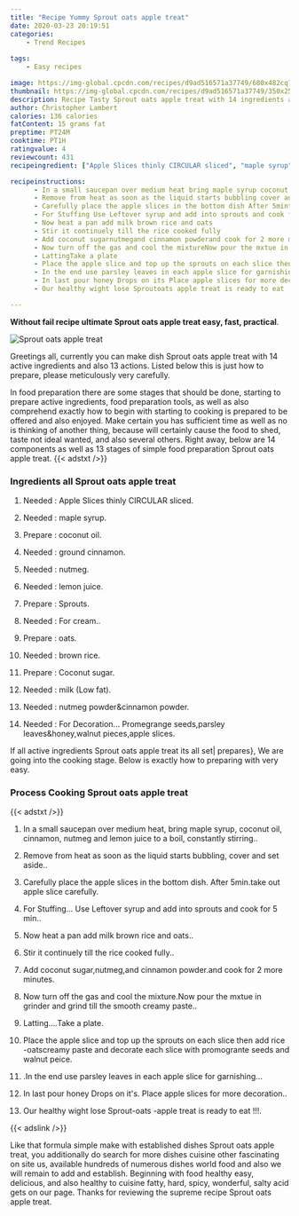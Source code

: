 ```yaml
---
title: "Recipe Yummy Sprout oats apple treat"
date: 2020-03-23 20:19:51
categories:
    - Trend Recipes
    
tags:
    - Easy recipes

image: https://img-global.cpcdn.com/recipes/d9ad516571a37749/680x482cq70/sprout-oats-apple-treat-recipe-main-photo.jpg
thumbnail: https://img-global.cpcdn.com/recipes/d9ad516571a37749/350x250cq70/sprout-oats-apple-treat-recipe-main-photo.jpg
description: Recipe Tasty Sprout oats apple treat with 14 ingredients and 13 stages of easy cooking.
author: Christopher Lambert
calories: 136 calories
fatContent: 15 grams fat
preptime: PT24M
cooktime: PT1H
ratingvalue: 4
reviewcount: 431
recipeingredient: ["Apple Slices thinly CIRCULAR sliced", "maple syrup", "coconut oil", "ground cinnamon", "nutmeg", "lemon juice", "Sprouts", "For cream", "oats", "brown rice", "Coconut sugar", "milk Low fat", "nutmeg powdercinnamon powder", "For Decoration Promegrange seedsparsley leaveshoneywalnut piecesapple slices"]

recipeinstructions: 
      - In a small saucepan over medium heat bring maple syrup coconut oil cinnamon nutmeg and lemon juice to a boil constantly stirring 
      - Remove from heat as soon as the liquid starts bubbling cover and set aside 
      - Carefully place the apple slices in the bottom dish After 5mintake out apple slice carefully 
      - For Stuffing Use Leftover syrup and add into sprouts and cook for 5 min 
      - Now heat a pan add milk brown rice and oats 
      - Stir it continuely till the rice cooked fully 
      - Add coconut sugarnutmegand cinnamon powderand cook for 2 more minutes 
      - Now turn off the gas and cool the mixtureNow pour the mxtue in grinder and grind till the smooth creamy paste 
      - LattingTake a plate 
      - Place the apple slice and top up the sprouts on each slice then add rice oatscreamy paste and decorate each slice with promogrante seeds and walnut peice 
      - In the end use parsley leaves in each apple slice for garnishing 
      - In last pour honey Drops on its Place apple slices for more decoration 
      - Our healthy wight lose Sproutoats apple treat is ready to eat 

---
```




**Without fail recipe ultimate Sprout oats apple treat easy, fast, practical**. 


![Sprout oats apple treat](https://img-global.cpcdn.com/recipes/d9ad516571a37749/680x482cq70/sprout-oats-apple-treat-recipe-main-photo.jpg "Sprout oats apple treat")




Greetings all, currently you can make dish Sprout oats apple treat with 14 active ingredients and also 13 actions. Listed below this is just how to prepare, please meticulously very carefully.

In food preparation there are some stages that should be done, starting to prepare active ingredients, food preparation tools, as well as also comprehend exactly how to begin with starting to cooking is prepared to be offered and also enjoyed. Make certain you has sufficient time as well as no is thinking of another thing, because will certainly cause the food to shed, taste not ideal wanted, and also several others. Right away, below are 14 components as well as 13 stages of simple food preparation Sprout oats apple treat.
{{< adstxt />}}

### Ingredients all Sprout oats apple treat


1. Needed  : Apple Slices thinly CIRCULAR sliced.

1. Needed  : maple syrup.

1. Prepare  : coconut oil.

1. Needed  : ground cinnamon.

1. Needed  : nutmeg.

1. Needed  : lemon juice.

1. Prepare  : Sprouts.

1. Needed  : For cream..

1. Prepare  : oats.

1. Needed  : brown rice.

1. Prepare  : Coconut sugar.

1. Needed  : milk (Low fat).

1. Needed  : nutmeg powder&amp;cinnamon powder.

1. Needed  : For Decoration... Promegrange seeds,parsley leaves&amp;honey,walnut pieces,apple slices.



If all active ingredients Sprout oats apple treat its all set| prepares}, We are going into the cooking stage. Below is exactly how to preparing with very easy.

### Process Cooking Sprout oats apple treat

{{< adstxt />}}


1. In a small saucepan over medium heat, bring maple syrup, coconut oil, cinnamon, nutmeg and lemon juice to a boil, constantly stirring..



1. Remove from heat as soon as the liquid starts bubbling, cover and set aside..



1. Carefully place the apple slices in the bottom dish. After 5min.take out apple slice carefully.



1. For Stuffing... Use Leftover syrup and add into sprouts and cook for 5 min..



1. Now heat a pan add milk brown rice and oats..



1. Stir it continuely till the rice cooked fully..



1. Add coconut sugar,nutmeg,and cinnamon powder.and cook for 2 more minutes.



1. Now turn off the gas and cool the mixture.Now pour the mxtue in grinder and grind till the smooth creamy paste..



1. Latting....Take a plate.



1. Place the apple slice and top up the sprouts on each slice then add rice -oatscreamy paste and decorate each slice with promogrante seeds and walnut peice.



1. .In the end use parsley leaves in each apple slice for garnishing...



1. In last pour honey Drops on it&#39;s. Place apple slices for more decoration..



1. Our healthy wight lose Sprout-oats -apple treat is ready to eat !!!.





{{< adslink />}}

Like that formula simple make with established dishes Sprout oats apple treat, you additionally do search for more dishes cuisine other fascinating on site us, available hundreds of numerous dishes world food and also we will remain to add and establish. Beginning with food healthy easy, delicious, and also healthy to cuisine fatty, hard, spicy, wonderful, salty acid gets on our page. Thanks for reviewing the supreme recipe Sprout oats apple treat.
